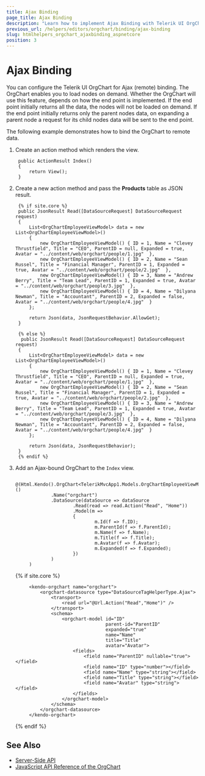 ```yaml
---
title: Ajax Binding
page_title: Ajax Binding
description: "Learn how to implement Ajax Binding with Telerik UI OrgChart component for {{ site.framework }}."
previous_url: /helpers/editors/orgchart/binding/ajax-binding
slug: htmlhelpers_orgchart_ajaxbinding_aspnetcore
position: 3
---
```


# Ajax Binding

You can configure the Telerik UI OrgChart for Ajax (remote) binding. The OrgChart enables you to load nodes on demand. Whether the OrgChart will use this feature, depends on how the end point is implemented. If the end point initially returns all the data, the nodes will not be loaded on demand. If the end point initially returns only the parent nodes data, on expanding a parent node a request for its child nodes data will be sent to the end point.  

The following example demonstrates how to bind the OrgChart to remote data.

1. Create an action method which renders the view.

        public ActionResult Index()
        {
            return View();
        }

1. Create a new action method and pass the **Products** table as JSON result.

        {% if site.core %}
        public JsonResult Read([DataSourceRequest] DataSourceRequest request)
        {
            List<OrgChartEmployeeViewModel> data = new List<OrgChartEmployeeViewModel>()
            {
                new OrgChartEmployeeViewModel() { ID = 1, Name = "Clevey Thrustfield", Title = "CEO", ParentID = null, Expanded = true, Avatar = "../content/web/orgchart/people/1.jpg"  },
                new OrgChartEmployeeViewModel() { ID = 2, Name = "Sean Russel", Title = "Financial Manager", ParentID = 1, Expanded = true, Avatar = "../content/web/orgchart/people/2.jpg"  },
                new OrgChartEmployeeViewModel() { ID = 3, Name = "Andrew Berry", Title = "Team Lead", ParentID = 1, Expanded = true, Avatar = "../content/web/orgchart/people/3.jpg"  },
                new OrgChartEmployeeViewModel() { ID = 4, Name = "Dilyana Newman", Title = "Accountant", ParentID = 2, Expanded = false, Avatar = "../content/web/orgchart/people/4.jpg"  }
            };

            return Json(data, JsonRequestBehavior.AllowGet);
        }

        {% else %}
         public JsonResult Read([DataSourceRequest] DataSourceRequest request)
        {
            List<OrgChartEmployeeViewModel> data = new List<OrgChartEmployeeViewModel>()
            {
                new OrgChartEmployeeViewModel() { ID = 1, Name = "Clevey Thrustfield", Title = "CEO", ParentID = null, Expanded = true, Avatar = "../content/web/orgchart/people/1.jpg"  },
                new OrgChartEmployeeViewModel() { ID = 2, Name = "Sean Russel", Title = "Financial Manager", ParentID = 1, Expanded = true, Avatar = "../content/web/orgchart/people/2.jpg"  },
                new OrgChartEmployeeViewModel() { ID = 3, Name = "Andrew Berry", Title = "Team Lead", ParentID = 1, Expanded = true, Avatar = "../content/web/orgchart/people/3.jpg"  },
                new OrgChartEmployeeViewModel() { ID = 4, Name = "Dilyana Newman", Title = "Accountant", ParentID = 2, Expanded = false, Avatar = "../content/web/orgchart/people/4.jpg"  }
            };

            return Json(data, JsonRequestBehavior);
        }
        {% endif %}

1. Add an Ajax-bound OrgChart to the `Index` view.

   ```HtmlHelper
        @(Html.Kendo().OrgChart<TelerikMvcApp1.Models.OrgChartEmployeeViewModel>()
                .Name("orgchart")
                .DataSource(dataSource => dataSource
                        .Read(read => read.Action("Read", "Home"))
                        .Model(m =>
                        {
                                m.Id(f => f.ID);
                                m.ParentId(f => f.ParentId);
                                m.Name(f => f.Name);
                                m.Title(f => f.Title);
                                m.Avatar(f => f.Avatar);
                                m.Expanded(f => f.Expanded);
                        })
                )
        )
   ```
   {% if site.core %}
   ```TagHelper
        <kendo-orgchart name="orgchart">
            <orgchart-datasource type="DataSourceTagHelperType.Ajax">
                <transport>
                    <read url="@Url.Action("Read","Home")" />
                </transport>
                <schema>
                    <orgchart-model id="ID" 
                                    parent-id="ParentID" 
                                    expanded="true"
                                    name="Name" 
                                    title="Title" 
                                    avatar="Avatar">
                        <fields>
                            <field name="ParentID" nullable="true"></field>
                            <field name="ID" type="number"></field>
                            <field name="Name" type="string"></field>
                            <field name="Title" type="string"></field>
                            <field name="Avatar" type="string"></field>
                        </fields>
                    </orgchart-model>
                </schema>
            </orgchart-datasource>
        </kendo-orgchart>
   ```
   {% endif %}
    

## See Also

* [Server-Side API](/api/orgchart)
* [JavaScript API Reference of the OrgChart](https://docs.telerik.com/kendo-ui/api/javascript/ui/orgchart)
